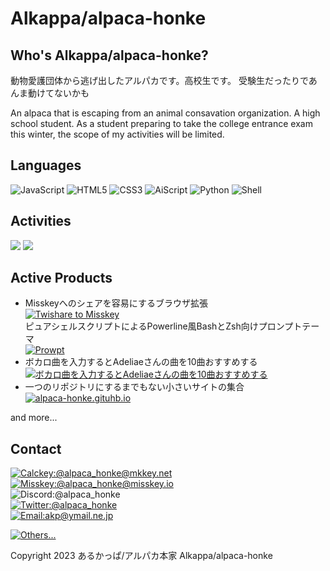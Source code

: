 # Alkappa/alpaca-honke
## Who's Alkappa/alpaca-honke?
動物愛護団体から逃げ出したアルパカです。高校生です。
受験生だったりであんま動けてないかも

An alpaca that is escaping from an animal consavation organization. A high school student.
As a student preparing to take the college entrance exam this winter, the scope of my activities will be limited.

## Languages
![JavaScript](https://img.shields.io/badge/JavaScript-gray?style=for-the-badge&logo=javascript) ![HTML5](https://img.shields.io/badge/HTML5-red?style=for-the-badge&logo=html5&logoColor=yellow) ![CSS3](https://img.shields.io/badge/CSS3-blue?style=for-the-badge&logo=css3&logoColor=yellow) ![AiScript](https://img.shields.io/badge/AiScript-7273cd?style=for-the-badge) ![Python](https://img.shields.io/badge/Python-yellow?style=for-the-badge&logo=python) ![Shell](https://img.shields.io/badge/shell-green?style=for-the-badge&logo=gnu-bash&logoColor=white)

## Activities
![](https://github-readme-stats.vercel.app/api?username=alpaca-honke&theme=transparent) ![](https://github-readme-stats.vercel.app/api/top-langs/?username=alpaca-honke&layout=compact&theme=transparent)

## Active Products
- Misskeyへのシェアを容易にするブラウザ拡張  
  [![Twishare to Misskey](https://github-readme-stats.vercel.app/api/pin/?username=alpaca-honke&repo=twishare-to-misskey&theme=transparent)](https://alpaca-honke.github.io/twishare-to-misskey)  
  ピュアシェルスクリプトによるPowerline風BashとZsh向けプロンプトテーマ  
  [![Prowpt](https://github-readme-stats.vercel.app/api/pin/?username=alpaca-honke&repo=prowpt&theme=transparent)](https://github.com/alpaca-honke/prowpt)  
- ボカロ曲を入力するとAdeliaeさんの曲を10曲おすすめする  
  [![ボカロ曲を入力するとAdeliaeさんの曲を10曲おすすめする](https://github-readme-stats.vercel.app/api/pin/?username=alpaca-honke&repo=ade-music&theme=transparent)](https://alpaca-honke.github.io/ade-music)
- 一つのリポジトリにするまでもない小さいサイトの集合  
  [![alpaca-honke.gituhb.io](https://github-readme-stats.vercel.app/api/pin/?username=alpaca-honke&repo=alpaca-honke.github.io&theme=transparent)](https://github.com/alpaca-honke/alpaca-honke.github.io)  

and more...

## Contact
[![Calckey:@alpaca_honke@mkkey.net](https://img.shields.io/badge/Calckey-@alpaca__honke@mkkey.net-pink?style=flat-square&logo=misskey)](https://mkkey.net/@alpaca_honke)  
[![Misskey:@alpaca_honke@misskey.io](https://img.shields.io/badge/Misskey-@alpaca__honke@misskey.io-green?style=flat-square&logo=misskey)](https://misskey.io/@alpaca_honke)  
![Discord:@alpaca_honke](https://img.shields.io/badge/Discord-@alpaca__honke-7289da?style=flat-square&logo=discord)  
[![Twitter:@alpaca_honke](https://img.shields.io/badge/Twitter-@alpaca__honke-blue?style=flat-square&logo=twitter)](https://twitter.com/alpaca_honke)  
[![Email:akp@ymail.ne.jp](https://img.shields.io/badge/Email-akp@ymail.ne.jp-orange?style=flat-square&logo=gmail)](mailto:akp@ymail.ne.jp)

[![Others...](https://img.shields.io/badge/🔗%20%20Others...-gray?style=for-the-badge)](https://alpaca-honke.github.io/#%E9%80%A3%E7%B5%A1%E5%85%88)

Copyright 2023 あるかっぱ/アルパカ本家 Alkappa/alpaca-honke
